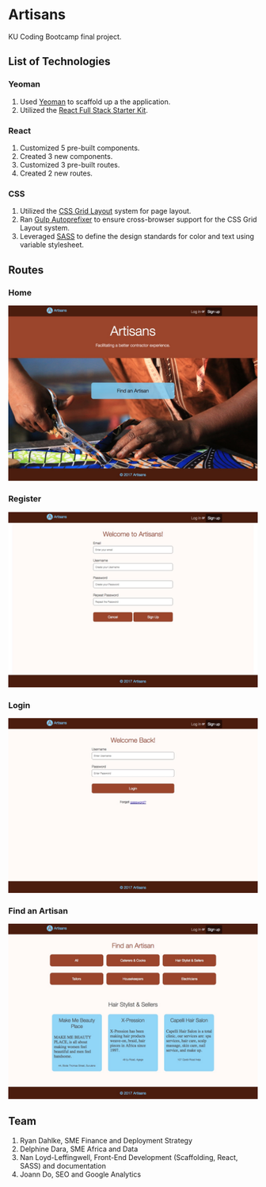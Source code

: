 # Artisans
KU Coding Bootcamp final project.

## List of Technologies
### Yeoman
1. Used [Yeoman](http://yeoman.io/) to scaffold up a the application.
1. Utilized the [React Full Stack Starter Kit](https://reactstarter.com/).
### React
1. Customized 5 pre-built components.
1. Created 3 new components.
1. Customized 3 pre-built routes.
1. Created 2 new routes.
### CSS
1. Utilized the [CSS Grid Layout](https://gridbyexample.com/) system for page layout.
1. Ran [Gulp Autoprefixer](https://github.com/sindresorhus/gulp-autoprefixer) to ensure cross-browser support for the CSS Grid Layout system.
1. Leveraged [SASS](http://sass-lang.com/) to define the design standards for color and text using variable stylesheet.
## Routes
### Home
![Home](/home.jpeg)
### Register
![Register](/register.jpeg)
### Login
![Login](/login.jpeg)
### Find an Artisan
![Find an Artisan](/find-artisan.jpeg)

## Team
1. Ryan Dahlke, SME Finance and Deployment Strategy
1. Delphine Dara, SME Africa and Data
1. Nan Loyd-Leffingwell, Front-End Development (Scaffolding, React, SASS) and documentation
1. Joann Do, SEO and Google Analytics
